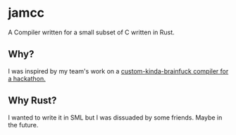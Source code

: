 # jamcc
A Compiler written for a small subset of C written in Rust.


## Why?
I was inspired by my team's work on a [custom-kinda-brainfuck compiler for a hackathon.](https://github.com/brandonspark/Runtime) 

## Why Rust?
I wanted to write it in SML but I was dissuaded by some friends. Maybe in the future.
